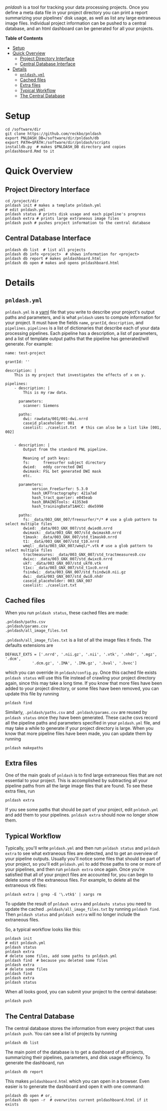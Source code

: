 *pnldash* is a tool for tracking your data processing projects. Once you define
a meta data file in your project directory you can print a report summarizing
your pipelines' disk usage, as well as list any large extraneous image files.
Individual project information can be pushed to a central database, and an html
dashboard can be generated for all your projects.

<!-- markdown-toc start - Don't edit this section. Run M-x markdown-toc-generate-toc again -->
**Table of Contents**

- [Setup](#setup)
- [Quick Overview](#quick-overview)
    - [Project Directory Interface](#project-directory-interface)
    - [Central Database Interface](#central-database-interface)
- [Details](#details)
    - [`pnldash.yml`](#pnldashyml)
    - [Cached files](#cached-files)
    - [Extra files](#extra-files)
    - [Typical Workflow](#typical-workflow)
    - [The Central Database](#the-central-database)

<!-- markdown-toc end -->


# Setup

    cd /software/dir
    git clone https://github.com/reckbo/pnldash
    export PNLDASH_DB=/software/dir/pnldash/db
    export PATH=$PATH:/software/dir/pnldash/scripts
    installdb.py  # makes $PNLDASH_DB directory and copies pnldashboard.Rmd to it


# Quick Overview

## Project Directory Interface

    cd /project/dir
    pnldash init # makes a template pnldash.yml
    # edit pnldash.yml
    pnldash status # prints disk usage and each pipeline's progress
    pnldash extra # prints large extraneous image files
    pnldash push # pushes project information to the central database

## Central Database Interface

    pnldash db list  # list all projects
    pnldash db info <project>  # shows information for <project>
    pnldash db report # makes pnldashboard.html
    pnldash db open # makes and opens pnldashboard.html

# Details

## `pnldash.yml`

`pnldash.yml` is a [yaml](http://www.yaml.org/start.html) file that you write to
describe your project's output paths and parameters, and is what `pnldash` uses
to compute information for your project. It must have the fields `name`,
`grantId`, `description`, and `pipelines`. `pipelines` is a list of dictionaries
that describe each of your data processing pipelines. Each pipeline has a
description, a list of parameters, and a list of template output paths that the
pipeline has generated/will generate. For example:

    name: test-project

    grantId: ''

    description: |
        This is my project that investigates the effects of x on y.

    pipelines:
        - description: |
            This is my raw data.

          parameters:
            scanner: Siemens

          paths:
            dwi: rawdata/001/001-dwi.nrrd
            caseid_placeholder: 001
            caselist: ./caselist.txt  # this can also be a list like [001, 002]


        - description: |
            Output from the standard PNL pipeline.

            Meaning of path keys:
            fs:      freesurfer subject directory
            dwied:   eddy corrected DWI
            dwimask: FSL bet generated DWI mask
            etc.

          parameters:
                version_FreeSurfer: 5.3.0
                hash_UKFTractography: 421a7ad
                hash_tract_querier: e045eab
                hash_BRAINSTools: 41353e8
                hash_trainingDataT1AHCC: d6e5990

          paths:
            fs: _data/003_GNX_007/freesurfer/*/* # use a glob pattern to select multiple files
            dwied: _data/003_GNX_007/std_dwied0.nrrd
            dwimask: _data/003_GNX_007/std_dwimask0.nrrd
            t1mask: _data/003_GNX_007/std_t1mask0.nrrd
            t1: _data/003_GNX_007/std_t10.nrrd
            wmql: _data/003_GNX_007/wmql/*.vtk # use a glob pattern to select multiple files
            tractmeasures: _data/003_GNX_007/std_tractmeasures0.csv
            dwixc: _data/003_GNX_007/std_dwixc0.nrrd
            ukf: _data/003_GNX_007/std_ukf0.vtk
            t1xc: _data/003_GNX_007/std_t1xc0.nrrd
            fsindwi: _data/003_GNX_007/std_fsindwi0.nii.gz
            dwi: _data/003_GNX_007/std_dwi0.nhdr
            caseid_placeholder: 003_GNX_007
            caselist: ./caselist.txt

## Cached files

When you run `pnldash status`, these cached files are made:

    .pnldash/paths.csv
    .pnldash/params.csv
    .pnldash/all_image_files.txt

`.pnldash/all_image_files.txt` is a list of all the image files it finds.
The defaults extensions are

    DEFAULT_EXTS = ['.nrrd', '.nii.gz', '.nii', '.vtk', '.nhdr', '.mgz', '.dcm',
                '.dcm.gz', '.IMA', '.IMA.gz', '.bval', '.bvec']

which you can override in `pnldash/config.py`. Once this cached file exists
`pnldash status` will use this file instead of crawling your project directory
again, since this may take a long time. If you know that more files have been
added to your project directory, or some files have been removed, you can update
this file by running

    pnldash find

Similarly, `.pnldash/paths.csv` and `.pnldash/params.csv` are reused by `pnldash
status` once they have been generated. These cache csvs record all the pipeline
paths and parameters specified in your `pnldash.yml` file, and may take a while
to generate if your project directory is large. When you know that more
pipeline files have been made, you can update them by running

    pnldash makepaths

## Extra files

One of the main goals of `pnldash` is to find large extraneous files that are not
essential to your project.  This is accomplished by subtracting all your pipeline
paths from all the large image files that are found.  To see these extra files,
run

    pnldash extra

If you see some paths that should be part of your project, edit `pnldash.yml`
and add them to your pipelines. `pnldash extra` should now no longer show them.

## Typical Workflow

Typically, you'll write `pnldash.yml` and then run `pnldash status` and
`pnldash extra` to see what extraneous files are detected, and to get an overview
of your pipeline outputs.  Usually you'll notice some files that should
be part of your project, so you'll edit `pnldash.yml` to add those paths to one
or more of your pipelines, and then run `pnldash extra` once again.  Once you're satisfied
that all of your project files are accounted for, you can begin to delete some of
the extraneous files.  For example, to delete all the extraneous vtk files:

    pnldash extra | grep -E '\.vtk$' | xargs rm

To update the result of `pnldash extra` and `pnldashs status` you need to update
the cached `.pnldash/all_image_files.txt` by running `pnldash find`. Then
`pnldash status` and `pnldash extra` will no longer include the extraneous
files.

So, a typical workflow looks like this:

    pnldash init
    # edit pnldash.yml
    pnldash status
    pnldash extra
    # delete some files, add some paths to pnldash.yml
    pnldash find  # because you deleted some files
    pnldash extra
    # delete some files
    pnldash find
    pnldash extra
    pnldash status

When all looks good, you can submit your project to the central database:

    pnldash push


## The Central Database

The central database stores the information from every project that uses
`pnldash push`.  You can see a list of projects by running

    pnldash db list

The main point of the database is to get a dashboard of all projects,
summarizing their pipelines, parameters, and disk usage efficiency.
To generate the dashboard, run


    pnldash db report

This makes `pnldashboard.html` which you can open in a browser. Even
easier is to generate the dashboard and open it with one command:


    pnldash db open # or,
    pnldash db open -r  # overwrites current pnldashboard.html if it exists
